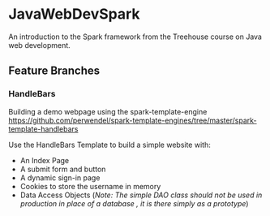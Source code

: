 # JavaWebDevSpark
An introduction to the Spark framework from the Treehouse course on Java web development.

## Feature Branches

### HandleBars

Building a demo webpage using the spark-template-engine https://github.com/perwendel/spark-template-engines/tree/master/spark-template-handlebars

Use the HandleBars Template to build a simple website with:

* An Index Page
* A submit form and button
* A dynamic sign-in page
* Cookies to store the username in memory
* Data Access Objects (_Note: The simple DAO class should not be used in production in place of a database , it is there simply as a prototype_) 
